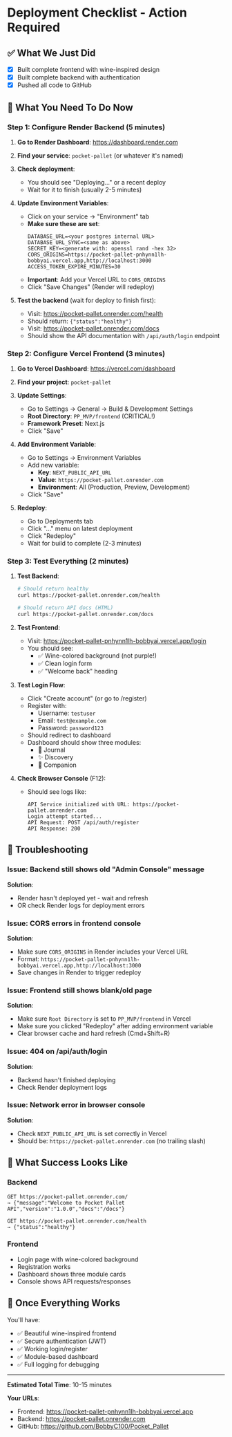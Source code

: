 # Deployment Checklist - Action Required

## ✅ What We Just Did
- [x] Built complete frontend with wine-inspired design
- [x] Built complete backend with authentication
- [x] Pushed all code to GitHub

## 🔧 What You Need To Do Now

### Step 1: Configure Render Backend (5 minutes)

1. **Go to Render Dashboard**: https://dashboard.render.com
2. **Find your service**: `pocket-pallet` (or whatever it's named)
3. **Check deployment**: 
   - You should see "Deploying..." or a recent deploy
   - Wait for it to finish (usually 2-5 minutes)
4. **Update Environment Variables**:
   - Click on your service → "Environment" tab
   - **Make sure these are set**:
     ```
     DATABASE_URL=<your postgres internal URL>
     DATABASE_URL_SYNC=<same as above>
     SECRET_KEY=<generate with: openssl rand -hex 32>
     CORS_ORIGINS=https://pocket-pallet-pnhynn1lh-bobbyai.vercel.app,http://localhost:3000
     ACCESS_TOKEN_EXPIRE_MINUTES=30
     ```
   - **Important**: Add your Vercel URL to `CORS_ORIGINS`
   - Click "Save Changes" (Render will redeploy)

5. **Test the backend** (wait for deploy to finish first):
   - Visit: https://pocket-pallet.onrender.com/health
   - Should return: `{"status":"healthy"}`
   - Visit: https://pocket-pallet.onrender.com/docs
   - Should show the API documentation with `/api/auth/login` endpoint

### Step 2: Configure Vercel Frontend (3 minutes)

1. **Go to Vercel Dashboard**: https://vercel.com/dashboard
2. **Find your project**: `pocket-pallet` 
3. **Update Settings**:
   - Go to Settings → General → Build & Development Settings
   - **Root Directory**: `PP_MVP/frontend` (CRITICAL!)
   - **Framework Preset**: Next.js
   - Click "Save"

4. **Add Environment Variable**:
   - Go to Settings → Environment Variables
   - Add new variable:
     - **Key**: `NEXT_PUBLIC_API_URL`
     - **Value**: `https://pocket-pallet.onrender.com`
     - **Environment**: All (Production, Preview, Development)
   - Click "Save"

5. **Redeploy**:
   - Go to Deployments tab
   - Click "..." menu on latest deployment
   - Click "Redeploy"
   - Wait for build to complete (2-3 minutes)

### Step 3: Test Everything (2 minutes)

1. **Test Backend**:
   ```bash
   # Should return healthy
   curl https://pocket-pallet.onrender.com/health
   
   # Should return API docs (HTML)
   curl https://pocket-pallet.onrender.com/docs
   ```

2. **Test Frontend**:
   - Visit: https://pocket-pallet-pnhynn1lh-bobbyai.vercel.app/login
   - You should see:
     - ✅ Wine-colored background (not purple!)
     - ✅ Clean login form
     - ✅ "Welcome back" heading

3. **Test Login Flow**:
   - Click "Create account" (or go to /register)
   - Register with:
     - Username: `testuser`
     - Email: `test@example.com`
     - Password: `password123`
   - Should redirect to dashboard
   - Dashboard should show three modules:
     - 📓 Journal
     - ✨ Discovery  
     - 📱 Companion

4. **Check Browser Console** (F12):
   - Should see logs like:
     ```
     API Service initialized with URL: https://pocket-pallet.onrender.com
     Login attempt started...
     API Request: POST /api/auth/register
     API Response: 200
     ```

## 🐛 Troubleshooting

### Issue: Backend still shows old "Admin Console" message
**Solution**: 
- Render hasn't deployed yet - wait and refresh
- OR check Render logs for deployment errors

### Issue: CORS errors in frontend console
**Solution**: 
- Make sure `CORS_ORIGINS` in Render includes your Vercel URL
- Format: `https://pocket-pallet-pnhynn1lh-bobbyai.vercel.app,http://localhost:3000`
- Save changes in Render to trigger redeploy

### Issue: Frontend still shows blank/old page
**Solution**:
- Make sure `Root Directory` is set to `PP_MVP/frontend` in Vercel
- Make sure you clicked "Redeploy" after adding environment variable
- Clear browser cache and hard refresh (Cmd+Shift+R)

### Issue: 404 on /api/auth/login
**Solution**:
- Backend hasn't finished deploying
- Check Render deployment logs

### Issue: Network error in browser console
**Solution**:
- Check `NEXT_PUBLIC_API_URL` is set correctly in Vercel
- Should be: `https://pocket-pallet.onrender.com` (no trailing slash)

## 📱 What Success Looks Like

### Backend
```
GET https://pocket-pallet.onrender.com/
→ {"message":"Welcome to Pocket Pallet API","version":"1.0.0","docs":"/docs"}

GET https://pocket-pallet.onrender.com/health
→ {"status":"healthy"}
```

### Frontend
- Login page with wine-colored background
- Registration works
- Dashboard shows three module cards
- Console shows API requests/responses

## 🎉 Once Everything Works

You'll have:
- ✅ Beautiful wine-inspired frontend
- ✅ Secure authentication (JWT)
- ✅ Working login/register
- ✅ Module-based dashboard
- ✅ Full logging for debugging

---

**Estimated Total Time**: 10-15 minutes

**Your URLs**:
- Frontend: https://pocket-pallet-pnhynn1lh-bobbyai.vercel.app
- Backend: https://pocket-pallet.onrender.com
- GitHub: https://github.com/BobbyC100/Pocket_Pallet

